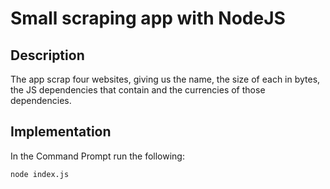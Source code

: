 # Small scraping app with NodeJS


## Description

The app scrap four websites, giving us the name, the size of each in bytes, the JS dependencies that contain and the currencies of those dependencies.




## Implementation

In the Command Prompt run the following:

```
node index.js

```
